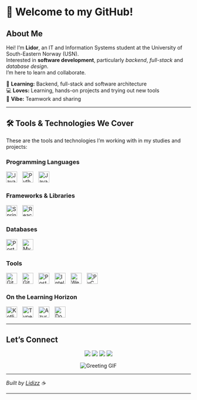 # 🎋 Welcome to my GitHub!

## About Me

Hei! I’m **Lidor**, an IT and Information Systems student at the University of South-Eastern Norway (USN).  
Interested in **software development**, particularly *backend*, *full-stack* and *database design*.  
I’m here to learn and collaborate.

🌱 **Learning:** Backend, full-stack and software architecture  
💻 **Loves:** Learning, hands-on projects and trying out new tools  
🤝 **Vibe:** Teamwork and sharing

---

## 🛠️ Tools & Technologies We Cover

These are the tools and technologies I’m working with in my studies and projects:

### Programming Languages
<p align="left">
  <img src="https://cdn.jsdelivr.net/gh/devicons/devicon/icons/java/java-original.svg" alt="Java" width="30" height="30" style="margin-right: 10px;" />
  <img src="https://cdn.jsdelivr.net/gh/devicons/devicon/icons/python/python-original.svg" alt="Python" width="30" height="30" style="margin-right: 10px;" />
  <img src="https://cdn.jsdelivr.net/gh/devicons/devicon/icons/javascript/javascript-original.svg" alt="JavaScript" width="30" height="30" style="margin-right: 10px;" />
</p>

### Frameworks & Libraries
<p align="left">
  <img src="https://cdn.jsdelivr.net/gh/devicons/devicon/icons/spring/spring-original.svg" alt="Spring" width="30" height="30" style="margin-right: 10px;" />
  <img src="https://cdn.jsdelivr.net/gh/devicons/devicon/icons/react/react-original.svg" alt="React" width="30" height="30" style="margin-right: 10px;" />
</p>

### Databases
<p align="left">
  <img src="https://cdn.jsdelivr.net/gh/devicons/devicon/icons/postgresql/postgresql-original.svg" alt="PostgreSQL" width="30" height="30" style="margin-right: 10px;" />
  <img src="https://cdn.jsdelivr.net/gh/devicons/devicon/icons/mysql/mysql-original.svg" alt="MySQL" width="30" height="30" style="margin-right: 10px;" />
</p>

### Tools
<p align="left">
  <img src="https://cdn.jsdelivr.net/gh/devicons/devicon/icons/git/git-original.svg" alt="Git" width="30" height="30" style="margin-right: 10px;" />
  <img src="https://cdn.jsdelivr.net/gh/devicons/devicon/icons/github/github-original.svg" alt="GitHub" width="30" height="30" style="margin-right: 10px;" />
  <img src="https://cdn.jsdelivr.net/gh/devicons/devicon/icons/postman/postman-original.svg" alt="Postman" width="30" height="30" style="margin-right: 10px;" />
  <img src="https://cdn.jsdelivr.net/gh/devicons/devicon/icons/intellij/intellij-original.svg" alt="IntelliJ" width="30" height="30" style="margin-right: 10px;" />
  <img src="https://cdn.jsdelivr.net/gh/devicons/devicon/icons/webstorm/webstorm-original.svg" alt="WebStorm" width="30" height="30" style="margin-right: 10px;" />
  <img src="https://cdn.jsdelivr.net/gh/devicons/devicon/icons/pycharm/pycharm-original.svg" alt="PyCharm" width="30" height="30" style="margin-right: 10px;" />
</p>

### On the Learning Horizon
<p align="left">
  <img src="https://cdn.jsdelivr.net/gh/devicons/devicon/icons/kotlin/kotlin-original.svg" alt="Kotlin" width="30" height="30" style="margin-right: 10px;">
  <img src="https://cdn.jsdelivr.net/gh/devicons/devicon/icons/typescript/typescript-original.svg" alt="TypeScript" width="30" height="30" style="margin-right: 10px;">
  <img src="https://cdn.jsdelivr.net/gh/devicons/devicon/icons/azure/azure-original.svg" alt="Azure" width="30" height="30" style="margin-right: 10px;">
  <img src="https://cdn.jsdelivr.net/gh/devicons/devicon/icons/docker/docker-original.svg" alt="Docker" width="30" height="30" style="margin-right: 10px;">

[//]: # (  <img src="https://cdn.jsdelivr.net/gh/devicons/devicon/icons/amazonwebservices/amazonwebservices-plain-wordmark.svg" alt="AWS" width="30" height="30" style="margin-right: 10px;">)
</p>

---

[//]: # (## 📚 Learning Resources)

[//]: # ()
[//]: # (- **Books:**)

[//]: # (    - "Full Stack Development with Spring Boot 3 and React" &#40;Juha Hinkula&#41;)

[//]: # (    - "Introduction to Java Programming and Data Structures" &#40;Yong Daniel Liang&#41;)

[//]: # (    - "Algorithms, Fourth Edition" &#40;Robert Sedgewick, Kevin Wayne&#41;)

[//]: # (- **Courses:**)

[//]: # (    - "React - The Complete Guide" &#40;Maximilian Schwarzmüller&#41;)

[//]: # (---)

[//]: # ()
[//]: # (<p align="center">)

[//]: # (  <img src="https://github-readme-stats.vercel.app/api?username=Lidizz&show_icons=true&theme=dark" alt="GitHub Stats" />)

[//]: # (</p>)

[//]: # ()
[//]: # (---)

## Let’s Connect

<p align="center">
  <a href="https://www.linkedin.com/in/lidor-shachar-2546b728/"><img src="https://img.shields.io/badge/LinkedIn-0077B5?style=for-the-badge&logo=linkedin&logoColor=white"></a>
  <a href="https://github.com/Lidizz"><img src="https://img.shields.io/badge/GitHub-100000?style=for-the-badge&logo=github&logoColor=white"></a>
    <a href="https://x.com/__Lidizz__"><img src="https://img.shields.io/badge/X-1DA1F2?style=for-the-badge&logo=x&logoColor=white"></a>
  <a href="https://discord.com/users/lidizz"><img src="https://img.shields.io/badge/Discord-7289DA?style=for-the-badge&logo=discord&logoColor=white"></a>

<div align="center">

![Greeting GIF](https://media1.giphy.com/media/v1.Y2lkPTc5MGI3NjExb3NsZHFyb2FwNHBtMHhpYXRzbnc5d2J1c21vdmJ5NDdwcGhmc29reCZlcD12MV9pbnRlcm5hbF9naWZfYnlfaWQmY3Q9Zw/QWkuGmMgphvmE/giphy.gif)

</div>
</p>


---

*Built by [Lidizz](https://github.com/Lidizz) ☕*

---
